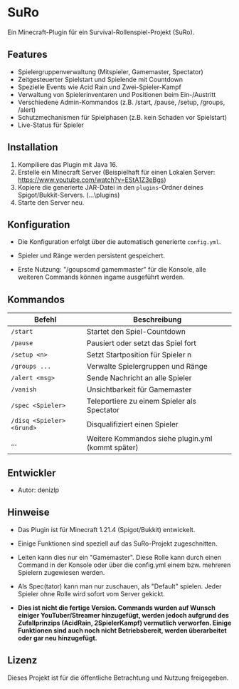 # SuRo

Ein Minecraft-Plugin für ein Survival-Rollenspiel-Projekt (SuRo).

## Features

- Spielergruppenverwaltung (Mitspieler, Gamemaster, Spectator)
- Zeitgesteuerter Spielstart und Spielende mit Countdown
- Spezielle Events wie Acid Rain und Zwei-Spieler-Kampf
- Verwaltung von Spielerinventaren und Positionen beim Ein-/Austritt
- Verschiedene Admin-Kommandos (z.B. /start, /pause, /setup, /groups, /alert)
- Schutzmechanismen für Spielphasen (z.B. kein Schaden vor Spielstart)
- Live-Status für Spieler

## Installation

1. Kompiliere das Plugin mit Java 16.
2. Erstelle ein Minecraft Server (Beispielhaft für einen Lokalen Server: https://www.youtube.com/watch?v=EStA1Z3eBgs)
3. Kopiere die generierte JAR-Datei in den `plugins`-Ordner deines Spigot/Bukkit-Servers. (...\plugins)
4. Starte den Server neu.

## Konfiguration

- Die Konfiguration erfolgt über die automatisch generierte `config.yml`.
- Spieler und Ränge werden persistent gespeichert.

- Erste Nutzung: "/goupscmd <Username> gamemmaster" für die Konsole, alle weiteren Commands können ingame ausgeführt werden.

## Kommandos

| Befehl                       | Beschreibung                                       |
|------------------------------|----------------------------------------------------|
| `/start`                     | Startet den Spiel-Countdown                        |
| `/pause`                     | Pausiert oder setzt das Spiel fort                 |
| `/setup <n>`                 | Setzt Startposition für Spieler n                  |
| `/groups ...`                | Verwalte Spielergruppen und Ränge                  |
| `/alert <msg>`               | Sende Nachricht an alle Spieler                    |
| `/vanish`                    | Unsichtbarkeit für Gamemaster                      |
| `/spec <Spieler>`            | Teleportiere zu einem Spieler als Spectator        |
| `/disq <Spieler> <Grund>`    | Disqualifiziert einen Spieler                      |
| ...                          | Weitere Kommandos siehe plugin.yml (kommt später)  |

## Entwickler

- Autor: denizlp

## Hinweise

- Das Plugin ist für Minecraft 1.21.4 (Spigot/Bukkit) entwickelt.
- Einige Funktionen sind speziell auf das SuRo-Projekt zugeschnitten.
- Leiten kann dies nur ein "Gamemaster". Diese Rolle kann durch einen Command in der Konsole oder über die config.yml einem bzw. mehreren Spielern zugewiesen werden.
- Als Spec(tator) kann man nur zuschauen, als "Default" spielen. Jeder Spieler ohne Rolle wird sofort vom Server gekickt.

- **Dies ist nicht die fertige Version. Commands wurden auf Wunsch einiger YouTuber/Streamer hinzugefügt, werden jedoch aufgrund des Zufallprinzips (AcidRain, 2SpielerKampf)
  vermutlich verworfen. Einige Funktionen sind auch noch nicht Betriebsbereit, werden überarbeitet oder gar neu hinzugefügt.**

## Lizenz

Dieses Projekt ist für die öffentliche Betrachtung und Nutzung freigegeben.
